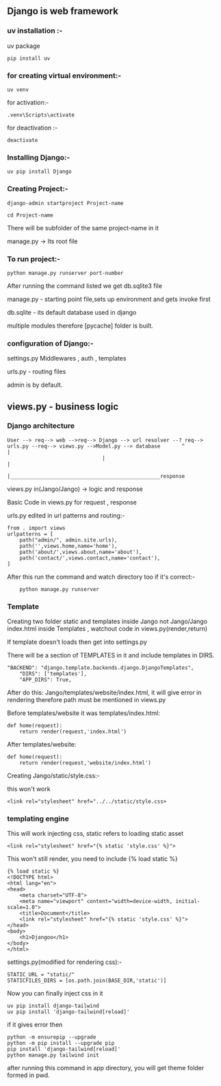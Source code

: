 Django is web framework
------------------------
### uv installation :-
uv package

    pip install uv

### for creating virtual environment:-
    uv venv

for activation:-

    .venv\Scripts\activate 

for deactivation :- 

    deactivate

### Installing Django:-
    uv pip install Django

### Creating Project:-
    django-admin startproject Project-name

    cd Project-name

There will be subfolder of the same project-name in it  

manage.py -> Its root file

### To run project:-
    python manage.py runserver port-number

After running the command listed we get db.sqlite3 file

manage.py - starting point file,sets up environment and gets invoke first

db.sqlite - its default database used in django

multiple modules therefore [pycache] folder is built.

### configuration of Django:-
settings.py 
Middlewares , auth , templates

urls.py - routing files

admin is by default.

views.py - business logic
------------------------------------------------------------
### Django architecture
```
User --> req--> web -->req--> Django --> url resolver --? req--> urls.py --req--> views.py -->Model.py --> database       ^                                                    |
                               |                                                    |
                               |_________________________________________________response
```
views.py in(Jango/Jango) -> logic and response

Basic Code in views.py for request , response 

urls.py edited in url patterns and routing:-

    from . import views
    urlpatterns = [
        path("admin/", admin.site.urls),
        path('',views.home,name='home'),
        path('about/',views.about,name='about'),
        path('contact/',views.contact,name='contact'),
    ]

After this run the command and watch directory too if it's correct:-
 
        python manage.py runserver 

### Template  
Creating two folder static and templates inside Jango not Jango/Jango
index.html inside Templates , watchout code in views.py(render,return)

If template doesn't loads then get into settings.py

There will be a section of TEMPLATES in it and include templates in DIRS.

    "BACKEND": "django.template.backends.django.DjangoTemplates",
        "DIRS": ['templates'],
        "APP_DIRS": True,

After do this: Jango/templates/website/index.html, it will give error in rendering therefore path must be mentioned in views.py 
    
Before templates/website it was templates/index.html:

    def home(request):
        return render(request,'index.html')

After templates/website:

    def home(request):
        return render(request,'website/index.html')

Creating Jango/static/style.css:-

this won't work
    
    <link rel="stylesheet" href="../../static/style.css> 

### templating engine

This will work injecting css, static refers to loading static asset

    <link rel="stylesheet" href="{% static 'style.css' %}">
    
This won't still render, you need to include {% load static %}

    {% load static %}
    <!DOCTYPE html>
    <html lang="en">
    <head>
        <meta charset="UTF-8">
        <meta name="viewport" content="width=device-width, initial-scale=1.0">
        <title>Document</title>
        <link rel="stylesheet" href="{% static 'style.css' %}">
    </head>
    <body>
        <h1>Djangoo</h1>
    </body>
    </html>

settings.py(modified for rendering css):-

    STATIC_URL = "static/"
    STATICFILES_DIRS = [os.path.join(BASE_DIR,'static')]    

Now you can finally inject css in it


    uv pip install django-tailwind
    uv pip install 'django-tailwind[reload]'

if it gives error then 

    python -m ensurepip --upgrade
    python -m pip install --upgrade pip
    pip install 'django-tailwind[reload]'
    python manage.py tailwind init 

after running this command in app directory, you will get theme folder formed in pwd.


